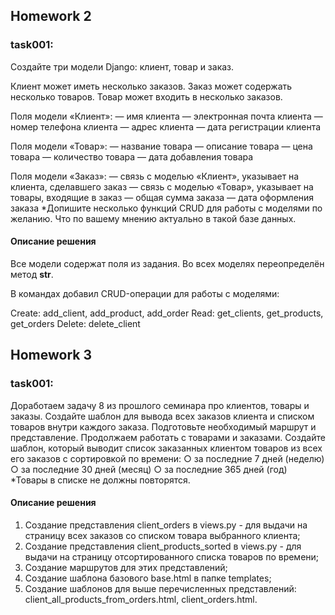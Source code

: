 ## Homework 2

### task001:

Создайте три модели Django: клиент, товар и заказ.

Клиент может иметь несколько заказов. Заказ может содержать несколько товаров. Товар может входить в несколько заказов.

Поля модели «Клиент»:
— имя клиента
— электронная почта клиента
— номер телефона клиента
— адрес клиента
— дата регистрации клиента

Поля модели «Товар»:
— название товара
— описание товара
— цена товара
— количество товара
— дата добавления товара

Поля модели «Заказ»:
— связь с моделью «Клиент», указывает на клиента, сделавшего заказ
— связь с моделью «Товар», указывает на товары, входящие в заказ
— общая сумма заказа
— дата оформления заказа
*Допишите несколько функций CRUD для работы с
моделями по желанию. Что по вашему мнению актуально в
такой базе данных.

#### Описание решения

Все модели содержат поля из задания. Во всех моделях переопределён метод __str__.

В командах добавил CRUD-операции для работы с моделями:

Create: add_client, add_product, add_order
Read: get_clients, get_products, get_orders
Delete: delete_client

## Homework 3

### task001:

Доработаем задачу 8 из прошлого семинара про клиентов,
товары и заказы.
Создайте шаблон для вывода всех заказов клиента и
списком товаров внутри каждого заказа.
Подготовьте необходимый маршрут и представление.
Продолжаем работать с товарами и заказами.
Создайте шаблон, который выводит список заказанных
клиентом товаров из всех его заказов с сортировкой по
времени:
○ за последние 7 дней (неделю)
○ за последние 30 дней (месяц)
○ за последние 365 дней (год)
*Товары в списке не должны повторятся.

#### Описание решения

1. Создание представления client_orders в views.py - для выдачи на страницу всех заказов со списком товара выбранного
   клиента;
2. Создание представления client_products_sorted в views.py - для выдачи на страницу отсортированного списка товаров по
   времени;
3. Создание маршрутов для этих представлений;
4. Создание шаблона базового base.html в папке templates;
5. Создание шаблонов для выше перечисленных представлений: client_all_products_from_orders.html, client_orders.html.